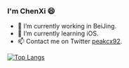 ### I'm ChenXi 😄

- 🔭 I’m currently working in BeiJing.
- 🌱 I’m currently learning iOS.
- 📫 Contact me on Twitter [peakcx92](https://twitter.com/peakcx92).

[![Top Langs](https://github-readme-stats.vercel.app/api/top-langs/?username=chenxi92&hide=html)](https://github.com/anuraghazra/github-readme-stats)

<!-- ![Github stats](https://github-readme-stats.vercel.app/api?username=chenxi92&show_icons=true&theme=radical)

<!--
**chenxi92/chenxi92** is a ✨ _special_ ✨ repository because its `README.md` (this file) appears on your GitHub profile.

Here are some ideas to get you started:

- 🔭 I’m currently working on ...
- 🌱 I’m currently learning ...
- 👯 I’m looking to collaborate on ...
- 🤔 I’m looking for help with ...
- 💬 Ask me about ...
- 📫 How to reach me: ...
- 😄 Pronouns: ...
- ⚡ Fun fact: ...
-->
